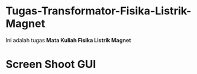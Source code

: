 # Tugas-Transformator-Fisika-Listrik-Magnet

Ini adalah tugas **Mata Kuliah Fisika Listrik Magnet**

# Screen Shoot GUI


